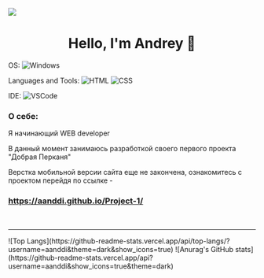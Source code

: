 ![](https://www.rimastronomy.org/wp-content/uploads/2015/10/cropped-01_andromeda.jpg)
<h1 align="center">Hello, I'm Andrey 👋</h1>

OS:  ![Windows](https://img.shields.io/badge/Windows-0B0A0C?style=for-the-badge&logo=windows&logoColor=white)

Languages and Tools:  ![HTML](https://img.shields.io/badge/HTML5-0B0A0C?style=for-the-badge&logo=html5&logoColor=white)
![CSS](https://img.shields.io/badge/CSS3-0B0A0C?style=for-the-badge&logo=css3&logoColor=white)

IDE:  ![VSCode](https://img.shields.io/badge/Visual_Studio_Code-0B0A0C?style=for-the-badge&logo=visual%20studio%20code&logoColor=white)



<h3>О себе:</h3>
<p>Я начинающий WEB developer</p>

<p>В данный момент занимаюсь разработкой своего первого проекта "Добрая Перканя"</p>

Верстка мобильной версии сайта еще не закончена, ознакомитесь с проектом перейдя по ссылке - <h3>https://aanddi.github.io/Project-1/</h3>

<br />
<hr
    >
![Top Langs](https://github-readme-stats.vercel.app/api/top-langs/?username=aanddi&theme=dark&show_icons=true)
![Anurag's GitHub stats](https://github-readme-stats.vercel.app/api?username=aanddi&show_icons=true&theme=dark)

